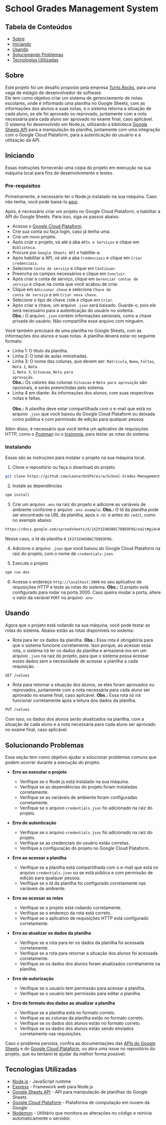 # School Grades Management System

## Tabela de Conteúdos

- [Sobre](#about)
- [Iniciando](#getting_started)
- [Usando](#usage)
- [Solucionando Problemas](#troubleshooting)
- [Tecnologias Utilizadas](#tech_stack)

## Sobre <a name = "about"></a>
Este projeto foi um desafio proposto pela empresa [Tunts.Rocks](https://tunts.rocks), para uma vaga de estágio de desenvolvedor de software.<br />
Ele tem como objetivo criar um sistema de gerenciamento de notas escolares, onde é informado uma planilha no Google Sheets, com as informações dos alunos e suas notas, e o sistema retorna a situação de cada aluno, se ele foi aprovado ou reprovado, juntamente com a nota necessária para cada aluno ser aprovado no exame final, caso aplicável.<br />
O sistema foi desenvolvido em Node.js, utilizando a biblioteca [Google Sheets API](https://developers.google.com/sheets/api) para a manipulação da planilha, juntamente com uma integração com o Google Cloud Plataform, para a autenticação do usuário e a utilização da API.

## Iniciando <a name = "getting_started"></a>
Essas instruções fornecerão uma cópia do projeto em execução na sua máquina local para fins de desenvolvimento e testes.

### Pre-requisitos
Primeiramente, é necessário ter o Node.js instalado na sua máquina. Caso não tenha, você pode baixá-lo [aqui](https://nodejs.org/en/download/).

Após, é necessário criar um projeto no Google Cloud Plataform, e habilitar a API do Google Sheets. Para isso, siga os passos abaixo:
- Acesse o [Google Cloud Plataform](https://console.cloud.google.com/).
- Crie sua conta ou faça login, caso já tenha uma.
- Crie um novo projeto.
- Após criar o projeto, vá até a aba <code>APIs e Serviços</code> e clique em <code>Biblioteca</code>.
- Procure por <code>Google Sheets API</code> e habilite-a.
- Após habilitar a API, vá até a aba <code>Credenciais</code> e clique em <code>Criar credenciais</code>.
- Selecione <code>Conta de serviço</code> e clique em <code>Continuar</code>.
- Preencha os campos necessários e clique em <code>Concluir</code>.
- Após criar a conta de serviço, clique em <code>Gerenciar contas de serviço</code> e clique na conta que você acabou de criar.
- Clique em <code>Adicionar chave</code> e selecione <code>Chave de conta de serviço</code> e em <code>Criar nova chave</code>.
- Selecione o tipo de chave <code>JSON</code> e clique em <code>Criar</code>.
- Após criar a chave, um arquivo <code>.json</code> será baixado. Guarde-o, pois ele será necessário para a autenticação do usuário no sistema.</br>
**Obs.:** O arquivo <code>.json</code> contém informações sensíveis, como a chave privada do usuário. Não compartilhe esse arquivo com ninguém.

Você também precisará de uma planilha no Google Sheets, com as informações dos alunos e suas notas. A planilha deverá estar no seguinte formato:
- Linha 1: O título da planilha.
- Linha 2: O total de aulas ministradas.
- Linha 3: O nome das colunas, que devem ser: <code>Matrícula</code>, <code>Nome</code>, <code>Faltas</code>, <code>Nota 1</code>, <code>Nota 2</code>, <code>Nota 3</code>, <code>Situacao</code>, <code>Nota para aprovação</code>.<br />
**Obs.:** Os valores das colunas <code>Situacao</code> e <code>Nota para aprovação</code> são opcionais, e serão preenchidas pelo sistema.
- Linha 4 em diante: As informações dos alunos, com suas respectivas notas e faltas.<br /><br />
**Obs.:** A planilha deve estar compartilhada com o e-mail que está no arquivo <code>.json</code> que você baixou do Google Cloud Plataform ou deixada como pública e com permissão de edição para qualquer pessoa.

Além disso, é necessário que você tenha um aplicativo de requisições HTTP, como o [Postman](https://www.postman.com/downloads/) ou o [Insomnia](https://insomnia.rest/download/), para testar as rotas do sistema.

### Instalando
Essas são as instruções para instalar o projeto na sua máquina local.

1. Clone o repositório ou faça o download do projeto
```bash
git clone https://github.com/LeonardoSPereira/School-Grades-Management
```

2. Instale as dependências
```bash
npm install
```

3. Crie um arquivo <code>.env</code> na raiz do projeto e adicione as variáveis de ambiente conforme o arquivo <code>.env.example</code>.
**Obs.:** O Id da planilha pode ser encontrado na URL da planilha, após o <code>/d/</code> e antes do <code>/edit</code>, como no exemplo abaixo:
```bash
https://docs.google.com/spreadsheets/d/1X2Y3Z4A5B6C7D8E9F0G/edit#gid=0
```
Nesse caso, o Id da planilha é <code>1X2Y3Z4A5B6C7D8E9F0G</code>.

4. Adicione o arquivo <code>.json</code> que você baixou do Google Cloud Plataform na raiz do projeto, com o nome de <code>credentials.json</code>.

5. Execute o projeto
```bash
npm run dev
```
6. Acesse o endereço <code>http://localhost:3000</code> no seu aplicativo de requisições HTTP e teste as rotas do sistema.
**Obs.:** O projeto está configurado para rodar na porta 3000. Caso queira mudar a porta, altere o valor da variável <code>PORT</code> no arquivo <code>.env</code>.

## Usando <a name = "usage"></a>
Agora que o projeto está rodando na sua máquina, você pode testar as rotas do sistema. Abaixo estão as rotas disponíveis no sistema:

- Rota para ler os dados da planilha. **Obs.:** Essa rota é obrigatória para que o sistema funcione corretamente. Isso porque, ao acessar essa rota, o sistema irá ler os dados da planilha e armazená-los em um arquivo <code>.json</code> na raiz do projeto, para que o sistema possa acessar esses dados sem a necessidade de acessar a planilha a cada requisição.
```bash
GET /values
```

- Rota para retornar a situação dos alunos, se eles foram aprovados ou reprovados, juntamente com a nota necessária para cada aluno ser aprovado no exame final, caso aplicável. **Obs.:** Essa rota só irá funcionar corretamente após a leitura dos dados da planilha.
```bash
PUT /values
```

Com isso, os dados dos alunos serão atualizados na planilha, com a situação de cada aluno e a nota necessária para cada aluno ser aprovado no exame final, caso aplicável.

## Solucionando Problemas <a name = "troubleshooting"></a>
Essa seção tem como objetivo ajudar a solucionar problemas comuns que podem ocorrer durante a execução do projeto.

- **Erro ao executar o projeto**
  - Verifique se o Node.js está instalado na sua máquina.
  - Verifique se as dependências do projeto foram instaladas corretamente.
  - Verifique se as variáveis de ambiente foram configuradas corretamente.
  - Verifique se o arquivo <code>credentials.json</code> foi adicionado na raiz do projeto.

- **Erro de autenticação**
  - Verifique se o arquivo <code>credentials.json</code> foi adicionado na raiz do projeto.
  - Verifique se as credenciais do usuário estão corretas.
  - Verifique a configuração do projeto no Google Cloud Plataform.

- **Erro ao acessar a planilha**
  - Verifique se a planilha está compartilhada com o e-mail que está no arquivo <code>credentials.json</code> ou se está pública e com permissão de edição para qualquer pessoa.
  - Verifique se o Id da planilha foi configurado corretamente nas variáveis de ambiente.

- **Erro ao acessar as rotas**
  - Verifique se o projeto está rodando corretamente.
  - Verifique se o endereço da rota está correto.
  - Verifique se o aplicativo de requisições HTTP está configurado corretamente.

- **Erro ao atualizar os dados da planilha**
  - Verifique se a rota para ler os dados da planilha foi acessada corretamente.
  - Verifique se a rota para retornar a situação dos alunos foi acessada corretamente.
  - Verifique se os dados dos alunos foram atualizados corretamente na planilha.

- **Erro de autorização**
  - Verifique se o usuário tem permissão para acessar a planilha.
  - Verifique se o usuário tem permissão para editar a planilha.

- **Erro de formato dos dados ao atualizar a planilha**
  - Verifique se a planilha está no formato correto.
  - Verifique se as colunas da planilha estão no formato correto.
  - Verifique se os dados dos alunos estão no formato correto.
  - Verifique se os dados dos alunos estão sendo enviados corretamente nas requisições.

Caso o problema persista, confira as documentações das [APIs do Google Sheets](https://developers.google.com/sheets/api) e do [Google Cloud Plataform](https://cloud.google.com), ou abra uma issue no repositório do projeto, que eu tentarei te ajudar da melhor forma possível.

## Tecnologias Utilizadas <a name = "tech_stack"></a>

- [Node.js](https://nodejs.org/en/) - JavaScript runtime
- [Express](https://expressjs.com/pt-br/) - Framework web para Node.js
- [Google Sheets API](https://developers.google.com/sheets/api) - API para manipulação de planilhas do Google Sheets
- [Google Cloud Plataform](https://cloud.google.com) - Plataforma de computação em nuvem da Google
- [Nodemon](https://nodemon.io/) - Utilitário que monitora as alterações no código e reinicia automaticamente o servidor.